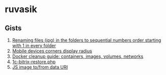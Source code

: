 ruvasik
=======

Gists
-----
1. [Renaming files (jpg) in the folders to sequential numbers order starting with 1 in every folder](https://gist.github.com/ruvasik/fcc90970a6aaf3a9de780788958cd6de)
1. [Mobile devices corners display radius](https://gist.github.com/ruvasik/18e511724ebf592e417c5bcae2486cc9)
1. [Docker cleanup guide: containers, images, volumes, networks](https://gist.github.com/ruvasik/c6a79fde1fc65dacd9156677d6df4bc0)
1. [1c-bitrix-restore.php](https://gist.github.com/ruvasik/e1fb3dda5d74c7b99fe875f528f6e700)
1. [JS image to/from data URI](https://gist.github.com/ruvasik/f9389fa0454012102eb926514447417b)
